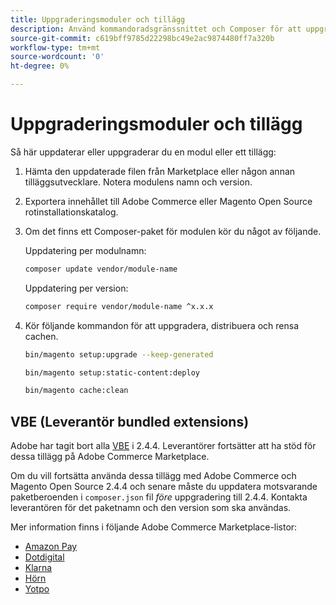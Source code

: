 ```yaml
---
title: Uppgraderingsmoduler och tillägg
description: Använd kommandoradsgränssnittet och Composer för att uppgradera moduler och tillägg för Adobe Commerce och Magento Open Source.
source-git-commit: c619bff9785d22298bc49e2ac9874480ff7a320b
workflow-type: tm+mt
source-wordcount: '0'
ht-degree: 0%

---
```



# Uppgraderingsmoduler och tillägg

Så här uppdaterar eller uppgraderar du en modul eller ett tillägg:

1. Hämta den uppdaterade filen från Marketplace eller någon annan tilläggsutvecklare. Notera modulens namn och version.

1. Exportera innehållet till Adobe Commerce eller Magento Open Source rotinstallationskatalog.

1. Om det finns ett Composer-paket för modulen kör du något av följande.

   Uppdatering per modulnamn:

   ```bash
   composer update vendor/module-name
   ```

   Uppdatering per version:

   ```bash
   composer require vendor/module-name ^x.x.x
   ```

1. Kör följande kommandon för att uppgradera, distribuera och rensa cachen.

   ```bash
   bin/magento setup:upgrade --keep-generated
   ```

   ```bash
   bin/magento setup:static-content:deploy
   ```

   ```bash
   bin/magento cache:clean
   ```

## VBE (Leverantör bundled extensions)

Adobe har tagit bort alla [VBE](https://devdocs.magento.com/extensions/vendor/) i 2.4.4. Leverantörer fortsätter att ha stöd för dessa tillägg på Adobe Commerce Marketplace.

Om du vill fortsätta använda dessa tillägg med Adobe Commerce och Magento Open Source 2.4.4 och senare måste du uppdatera motsvarande paketberoenden i `composer.json` fil _före_ uppgradering till 2.4.4. Kontakta leverantören för det paketnamn och den version som ska användas.

Mer information finns i följande Adobe Commerce Marketplace-listor:

- [Amazon Pay](https://marketplace.magento.com/amzn-amazon-pay-magento-2-module.html)
- [Dotdigital](https://marketplace.magento.com/dotdigital-dotdigital-magento2-os-package.html)
- [Klarna](https://marketplace.magento.com/klarna-m2-klarna.html)
- [Hörn](https://marketplace.magento.com/vertexinc-vertex-tax-module.html)
- [Yotpo](https://marketplace.magento.com/yotpo-module-yotpo.html)

